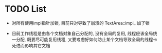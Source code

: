 # TODO List

* 对所有使用impl指针加锁, 目前只对导致了崩溃的 TextArea::impl_ 加了锁

* 目前工作线程是由各个文档对象自己分配的, 没有全局的复用, 线程应该全局统一分配, 既要尽可能复用线程, 又要考虑好如何防止某个文档导致全局的线程卡死进而影响其它文档

